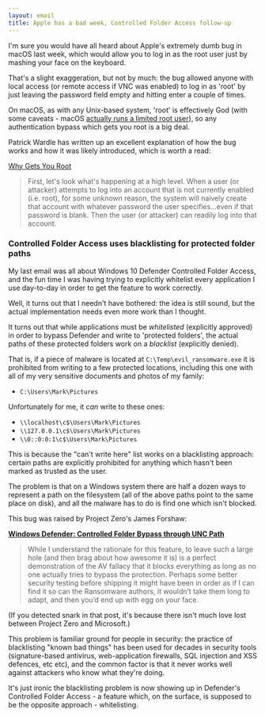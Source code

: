 ```yaml
---
layout: email
title: Apple has a bad week, Controlled Folder Access follow-up
---
```


I'm sure you would have all heard about Apple's extremely dumb bug in macOS last week, which would allow you to log in as the root user just by mashing your face on the keyboard.

That's a slight exaggeration, but not by much: the bug allowed anyone with local access (or remote access if VNC was enabled) to log in as 'root' by just leaving the password field empty and hitting enter a couple of times. 

On macOS, as with any Unix-based system, 'root' is effectively God (with some caveats - macOS [actually runs a limited root user](https://apple.stackexchange.com/questions/193368/what-is-the-rootless-feature-in-el-capitan-really)), so any authentication bypass which gets you root is a big deal.

Patrick Wardle has written up an excellent explanation of how the bug works and how it was likely introduced, which is worth a read:

[Why <blank> Gets You Root](https://objective-see.com/blog/blog_0x24.html)

>First, let's look what's happening at a high level. When a user (or attacker) attempts to log into an account that is not currently enabled (i.e. root), for some unknown reason, the system will naively create that account with whatever password the user specifies...even if that password is blank. Then the user (or attacker) can readily log into that account.


### Controlled Folder Access uses blacklisting for protected folder paths

My last email was all about Windows 10 Defender Controlled Folder Access, and the fun time I was having trying to explicitly whitelist every application I use day-to-day in order to get the feature to work correctly.

Well, it turns out that I needn't have bothered: the idea is still sound, but the actual implementation needs even more work than I thought.

It turns out that while applications must be *whitelisted* (explicitly approved) in order to bypass Defender and write to 'protected folders', the actual paths of these protected folders work on a *blacklist* (explicitly denied). 

That is, if a piece of malware is located at `C:\Temp\evil_ransomware.exe` it is prohibited from writing to a few protected locations, including this one with all of my very sensitive documents and photos of my family:
* `C:\Users\Mark\Pictures`

Unfortunately for me, it *can* write to these ones:
* `\\localhost\c$\Users\Mark\Pictures`
* `\\127.0.0.1\c$\Users\Mark\Pictures`
* `\\0::0:0:1\c$\Users\Mark\Pictures`

This is because the "can't write here" list works on a blacklisting approach: certain paths are explicitly prohibited for anything which hasn't been marked as trusted as the user. 

The problem is that on a Windows system there are half a dozen ways to represent a path on the filesystem (all of the above paths point to the same place on disk), and all the malware has to do is find one which isn't blocked.

This bug was raised by Project Zero's James Forshaw:

[**Windows Defender: Controlled Folder Bypass through UNC Path**](https://bugs.chromium.org/p/project-zero/issues/detail?id=1418)

>While I understand the rationale for this feature, to leave such a large hole (and then brag about how awesome it is) is a perfect demonstration of the AV fallacy that it blocks everything as long as no one actually tries to bypass the protection. Perhaps some better security testing before shipping it might have been in order as if I can find it so can the Ransomware authors, it wouldn’t take them long to adapt, and then you’d end up with egg on your face.

(If you detected snark in that post, it's because there isn't much love lost between Project Zero and Microsoft.)

This problem is familiar ground for people in security: the practice of blacklisting "known bad things" has been used for decades in security tools (signature-based antivirus, web-application firewalls, SQL injection and XSS defences, etc etc), and the common factor is that it never works well against attackers who know what they're doing.

It's just ironic the blacklisting problem is now showing up in Defender's Controlled Folder Access - a feature which, on the surface, is supposed to be the opposite approach - whitelisting.